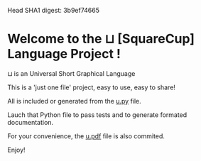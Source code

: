 Head SHA1 digest: 3b9ef74665

Welcome to the ⊔ [SquareCup] Language Project !
====================================

⊔ is an Universal Short Graphical Language


This is a 'just one file' project, easy to use, easy to share!


All is included or generated from the [u.py](https://github.com/pelinquin/u/blob/master/u.py) file.


Lauch that Python file to pass tests and to generate formated documentation.


For your convenience, the [u.pdf](https://github.com/pelinquin/u/blob/master/u.pdf?raw=true) file is also commited.

Enjoy!
